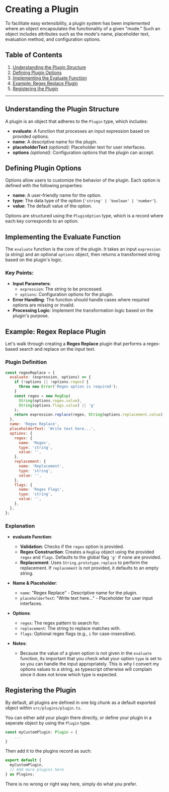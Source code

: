 # Creating a Plugin

To facilitate easy extensibility, a plugin system has been implemented where an object encapsulates the functionality of a given "mode." Such an object includes attributes such as the mode's name, placeholder text, evaluation method, and configuration options.

## Table of Contents

1. [Understanding the Plugin Structure](#understanding-the-plugin-structure)
2. [Defining Plugin Options](#defining-plugin-options)
3. [Implementing the Evaluate Function](#implementing-the-evaluate-function)
4. [Example: Regex Replace Plugin](#example-regex-replace-plugin)
5. [Registering the Plugin](#registering-the-plugin)

---

## Understanding the Plugin Structure

A plugin is an object that adheres to the `Plugin` type, which includes:

- **evaluate**: A function that processes an input expression based on provided options.
- **name**: A descriptive name for the plugin.
- **placeholderText** _(optional)_: Placeholder text for user interfaces.
- **options** _(optional)_: Configuration options that the plugin can accept.

## Defining Plugin Options

Options allow users to customize the behavior of the plugin. Each option is defined with the following properties:

- **name**: A user-friendly name for the option.
- **type**: The data type of the option (`'string' | 'boolean' | 'number'`).
- **value**: The default value of the option.

Options are structured using the `PluginOption` type, which is a record where each key corresponds to an option.

## Implementing the Evaluate Function

The `evaluate` function is the core of the plugin. It takes an input `expression` (a string) and an optional `options` object, then returns a transformed string based on the plugin's logic.

### Key Points:

- **Input Parameters**:
  - `expression`: The string to be processed.
  - `options`: Configuration options for the plugin.
- **Error Handling**: The function should handle cases where required options are missing or invalid.
- **Processing Logic**: Implement the transformation logic based on the plugin's purpose.

## Example: Regex Replace Plugin

Let's walk through creating a **Regex Replace** plugin that performs a regex-based search and replace on the input text.

### Plugin Definition

```javascript
const regexReplace = {
  evaluate: (expression, options) => {
    if (!options || !options.regex) {
      throw new Error('Regex option is required');
    }
    const regex = new RegExp(
      String(options.regex.value),
      String(options.flags.value) || 'g'
    );
    return expression.replace(regex, String(options.replacement.value) || '');
  },
  name: 'Regex Replace',
  placeholderText: 'Write text here...',
  options: {
    regex: {
      name: 'Regex',
      type: 'string',
      value: '',
    },
    replacement: {
      name: 'Replacement',
      type: 'string',
      value: '',
    },
    flags: {
      name: 'Regex Flags',
      type: 'string',
      value: '',
    },
  },
};
```

### Explanation

- **evaluate Function**:
  - **Validation**: Checks if the `regex` option is provided.
  - **Regex Construction**: Creates a `RegExp` object using the provided `regex` and `flags`. Defaults to the global flag `'g'` if none are provided.
  - **Replacement**: Uses `String.prototype.replace` to perform the replacement. If `replacement` is not provided, it defaults to an empty string.
- **Name & Placeholder**:

  - `name`: "Regex Replace" - Descriptive name for the plugin.
  - `placeholderText`: "Write text here..." - Placeholder for user input interfaces.

- **Options**:

  - `regex`: The regex pattern to search for.
  - `replacement`: The string to replace matches with.
  - `flags`: Optional regex flags (e.g., `i` for case-insensitive).

- **Notes**:
  - Because the value of a given option is not given in the `evaluate` function, its important that you check what your option `type` is set to so you can handle the input appropriately. This is why I convert my options values to a string, as typescript otherwise will complain since it does not know which type is expected.

## Registering the Plugin

By default, all plugins are defined in one big chunk as a default exported object within `src/plugins/plugin.ts`.

You can either add your plugin there directly, or define your plugin in a seperate object by using the `Plugin` type.

```typescript
const myCustomPlugin: Plugin = {
    ...
}
```

Then add it to the plugins record as such:

```typescript
export default {
  myCustomPlugin,
  // Add more plugins here
} as Plugins;
```

There is no wrong or right way here, simply do what you prefer.
